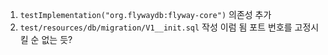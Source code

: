 1. `testImplementation("org.flywaydb:flyway-core")` 의존성 추가
2. `test/resources/db/migration/V1__init.sql` 작성
이럼 됨
포트 번호를 고정시킬 순 없는 듯?